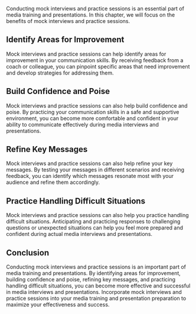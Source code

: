 
Conducting mock interviews and practice sessions is an essential part of media training and presentations. In this chapter, we will focus on the benefits of mock interviews and practice sessions.

Identify Areas for Improvement
------------------------------

Mock interviews and practice sessions can help identify areas for improvement in your communication skills. By receiving feedback from a coach or colleague, you can pinpoint specific areas that need improvement and develop strategies for addressing them.

Build Confidence and Poise
--------------------------

Mock interviews and practice sessions can also help build confidence and poise. By practicing your communication skills in a safe and supportive environment, you can become more comfortable and confident in your ability to communicate effectively during media interviews and presentations.

Refine Key Messages
-------------------

Mock interviews and practice sessions can also help refine your key messages. By testing your messages in different scenarios and receiving feedback, you can identify which messages resonate most with your audience and refine them accordingly.

Practice Handling Difficult Situations
--------------------------------------

Mock interviews and practice sessions can also help you practice handling difficult situations. Anticipating and practicing responses to challenging questions or unexpected situations can help you feel more prepared and confident during actual media interviews and presentations.

Conclusion
----------

Conducting mock interviews and practice sessions is an important part of media training and presentations. By identifying areas for improvement, building confidence and poise, refining key messages, and practicing handling difficult situations, you can become more effective and successful in media interviews and presentations. Incorporate mock interviews and practice sessions into your media training and presentation preparation to maximize your effectiveness and success.


